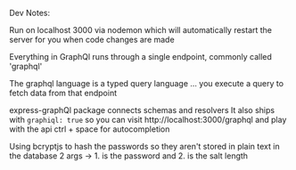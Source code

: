 Dev Notes:

Run on localhost 3000 via nodemon which will automatically restart the server for you when code changes are made

Everything in GraphQl runs through a single endpoint, commonly called 'graphql'

The graphql language is a typed query language ... you execute a query to fetch data from that endpoint

express-graphQl package connects schemas and resolvers
	It also ships with `graphiql: true` so you can visit http://localhost:3000/graphql and play with the api
  ctrl + space for autocompletion

Using bcryptjs to hash the passwords so they aren't stored in plain text in the database
2 args -> 1. is the password and 2. is the salt length
